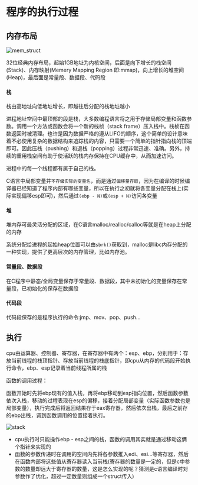 # 程序的执行过程

## 内存布局
![mem_struct](https://raw.githubusercontent.com/pangudashu/anywork/master/_img/mem.jpg)

32位经典内存布局，起始1GB地址为内核空间，后面是向下增长的栈空间(Stack)、内存映射(Memery Mapping Region 即:mmap)，向上增长的堆空间(Heap)，最后面是常量段、数据段、代码段

#### 栈
栈由高地址向低地址增长，即越往后分配的栈地址越小

进程地址空间中最顶部的段是栈，大多数编程语言将之用于存储局部变量和函数参数。调用一个方法或函数会将一个新的栈桢（stack frame）压入栈中。栈桢在函数返回时被清理。也许是因为数据严格的遵从LIFO的顺序，这个简单的设计意味着不必使用复杂的数据结构来追踪栈的内容，只需要一个简单的指针指向栈的顶端即可。因此压栈（pushing）和退栈（popping）过程非常迅速、准确。另外，持续的重用栈空间有助于使活跃的栈内存保持在CPU缓存中，从而加速访问。

进程中的每一个线程都有属于自己的栈。

C语言中局部变量并`不存储实际的变量名`，而是通过`偏移量存取`，因为在编译的时候编译器已经知道了程序内部有哪些变量，所以在执行之初就将各变量分配在栈上(实际实现偏移esp即可)，然后通过`(ebp - N)`或`(esp + N)`访问各变量

#### 堆
堆内存可最灵活分配的区域，在C语言malloc/realloc/calloc等就是在heap上分配的内存

系统分配给进程的起始heap位置可以由`sbrk()`获取到，malloc是libc内存分配的一种实现，提供了更高层次的内存管理，比如内存池。

#### 常量段、数据段
在C程序中静态/全局变量保存于常量段、数据段，其中未初始化的变量保存在常量段，已初始化的保存在数据段

#### 代码段
代码段保存的是程序执行的命令:jmp、mov、pop、push...

## 执行
cpu由运算器、控制器、寄存器，在寄存器中有两个：esp、ebp，分别用于：存放当前线程的栈顶指针、存放当前线程的栈底指针，即cpu从内存的代码段开始执行命令，ebp、esp记录着当前线程所属的栈

函数的调用过程：

函数开始时先将ebp现有的值入栈，再将ebp移动到esp指向位置，然后函数参数依次入栈，移动的过程表现在esp的偏移，接着分配局部变量（实际函数参数也是局部变量），执行完成后将返回结果存于eax寄存器，然后依次出栈，最后之前存的ebp出栈，调到函数调用的位置接着执行。

![stack](https://raw.githubusercontent.com/pangudashu/anywork/master/_img/stack.jpg)

* cpu执行时只能操作ebp - esp之间的栈，函数的调用其实就是通过移动这俩个指针来实现的
* 函数的参数传递时在调用的空间内先将各参数推入edi、esi...等寄存器，然后在函数内部将这些值从寄存器读入当前栈(寄存器的数量是一定的，但是c中参数的数量却远大于寄存器的数量，这是怎么实现的呢？猜测是c语言编译时对参数作了优化，超过一定数量则组成一个struct传入)


